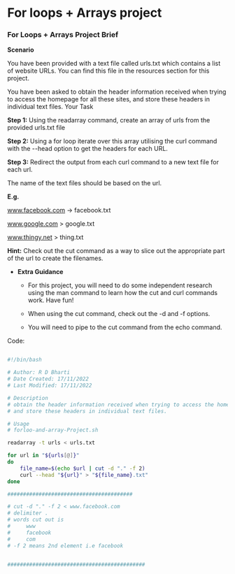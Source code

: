 # For loops + Arrays project
### For Loops + Arrays Project Brief


**Scenario**

You have been provided with a text file called urls.txt which contains a list of website URLs. You can find this file in the resources section for this project.

You have been asked to obtain the header information received when trying to access the homepage for all these sites, and store these headers in individual text files.
Your Task

**Step 1:** Using the readarray command, create an array of urls from the provided urls.txt file

**Step 2:** Using a for loop iterate over this array utilising the curl command with the --head option to get the headers for each URL.

**Step 3:** Redirect the output from each curl command to a new text file for each url.

The name of the text files should be based on the url.

**E.g.**

www.facebook.com -> facebook.txt

www.google.com > google.txt

www.thingy.net > thing.txt

**Hint:** Check out the cut command as a way to slice out the appropriate part of the
url to create the filenames.

- **Extra Guidance**

  -    For this project, you will need to do some independent research using the man command to learn how the cut and curl commands work. Have fun!

  -    When using the cut command, check out the -d and -f options.

  -    You will need to pipe to the cut command from the echo command.


Code: 

```bash

#!/bin/bash

# Author: R D Bharti
# Date Created: 17/11/2022
# Last Modified: 17/11/2022

# Description
# obtain the header information received when trying to access the homepage for all these sites, 
# and store these headers in individual text files.

# Usage
# forloo-and-array-Project.sh

readarray -t urls < urls.txt

for url in "${urls[@]}"
do
    file_name=$(echo $url | cut -d "." -f 2) 
    curl --head "${url}" > "${file_name}.txt"
done

########################################

# cut -d "." -f 2 < www.facebook.com
# delimiter .
# words cut out is 
#     www
#     facebook
#     com
# -f 2 means 2nd element i.e facebook


############################################

```